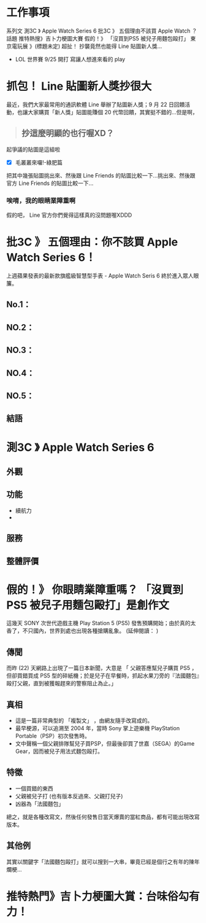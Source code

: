 # 工作事項

系列文
測3C 》 Apple Watch Series 6 
批3C 》 五個理由不該買 Apple Watch ？
話題
推特熱搜》吉卜力梗圖大賽
假的！》 「沒買到PS5 被兒子用麵包毆打」
東京電玩展 》(標題未定)
超扯！ 抄襲竟然也能得 Line 貼圖新人獎...

- LOL 世界賽 9/25 開打 寫讓人想進來看的 play

# 抓包！  Line 貼圖新人獎抄很大
最近，我們大家最常用的通訊軟體 Line 舉辦了貼圖新人獎；9 月 22 日回饋活動，也讓大家購買「新人獎」貼圖能賺個 20 代幣回饋，其實挺不錯的...但是啊，
 > ## 抄這麼明顯的也行喔XD？
起爭議的貼圖是這組啦

- [x] 毛叢叢來囉!-綠肥篇

把其中幾張貼圖挑出來、然後跟 Line Friends 的貼圖比較一下...挑出來、然後跟官方 Line Friends 的貼圖比較一下...

### 唉唷，我的眼睛業障重啊
假的吧， Line 官方你們覺得這樣真的沒問題喔XDDD



# 批3C 》 五個理由：你不該買 Apple Watch Series 6！
上週蘋果發表的最新款旗艦級智慧型手表 - Apple Watch Seris 6 終於進入眾人眼簾。

## No.1：

## NO.2：

## NO.3：

## NO.4：

## NO.5：

## 結語


# 測3C 》 Apple Watch Series 6
## 外觀

## 功能
- 續航力
- 

## 服務

## 整體評價


# 假的！》 你眼睛業障重嗎？ 「沒買到PS5 被兒子用麵包毆打」是創作文
這幾天 SONY 次世代遊戲主機 Play Station 5 (PS5) 發售預購開始；由於真的太香了，不只國內，世界到處也出現各種搶購亂象。
(延伸閱讀：  )

## 傳聞
而昨 (22) 天網路上出現了一篇日本新聞，大意是 「 父親答應幫兒子購買 PS5 ，但卻買錯買成 PS5 型的碎紙機；於是兒子在早餐時，抓起水果刀旁的『法國麵包』毆打父親，直到被獲報趕來的警察阻止為止。」

## 真相
- 這是一篇非常典型的 「複製文」 ，由網友隨手改寫成的。
- 最早梗源，可以追溯至 2004 年，當時 Sony 掌上遊樂機 PlayStation Portable（PSP）初次發售時。
- 文中聲稱一個父親排隊幫兒子買PSP，但最後卻買了世嘉（SEGA）的Game Gear，因而被兒子用法式麵包毆打。

## 特徵
- 一個買錯的東西
- 父親被兒子打 (也有版本反過來、父親打兒子)
- 凶器為「法國麵包」

總之，就是各種改寫文，然後任何發售日當天爆賣的當紅商品，都有可能出現改寫版本。

## 其他例
其實以關鍵字「法國麵包毆打」就可以搜到一大串，畢竟已經是個行之有年的陳年爛梗...



# 推特熱門》吉卜力梗圖大賞：台味俗勾有力！
